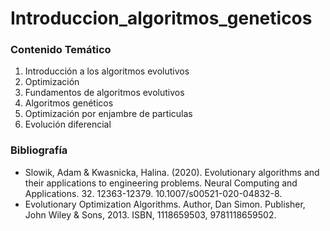 # Introduccion_algoritmos_geneticos

### Contenido Temático

1. Introducción a los algoritmos evolutivos
2. Optimización
3. Fundamentos de algoritmos evolutivos
4. Algoritmos genéticos
5. Optimización por enjambre de particulas
6. Evolución diferencial

### Bibliografía

- Slowik, Adam & Kwasnicka, Halina. (2020). Evolutionary algorithms and their applications to engineering problems. Neural Computing and Applications. 32. 12363-12379. 10.1007/s00521-020-04832-8.
- Evolutionary Optimization Algorithms. Author, Dan Simon. Publisher, John Wiley & Sons, 2013. ISBN, 1118659503, 9781118659502.

